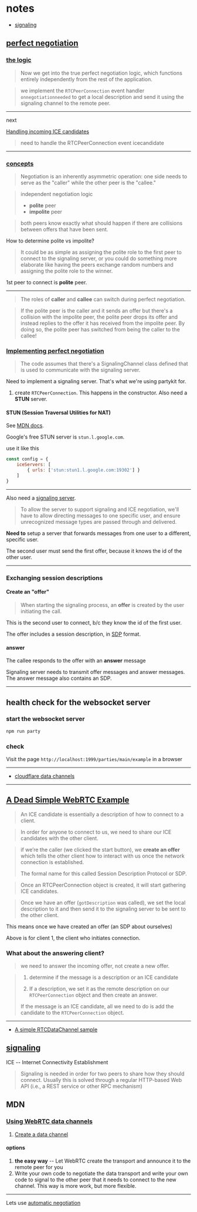 # notes

* [signaling](https://developer.mozilla.org/en-US/docs/Web/API/WebRTC_API/Signaling_and_video_calling#the_signaling_server)

## [perfect negotiation](https://developer.mozilla.org/en-US/docs/Web/API/WebRTC_API/Perfect_negotiation)

### [the logic](https://developer.mozilla.org/en-US/docs/Web/API/WebRTC_API/Perfect_negotiation#the_perfect_negotiation_logic)

> Now we get into the true perfect negotiation logic, which functions entirely
> independently from the rest of the application.

> we implement the `RTCPeerConnection` event handler `onnegotiationneeded` to
> get a local description and send it using the signaling channel to the
> remote peer.

--------

next

[Handling incoming ICE candidates](https://developer.mozilla.org/en-US/docs/Web/API/WebRTC_API/Perfect_negotiation#handling_incoming_ice_candidates)

> need to handle the RTCPeerConnection event icecandidate

-------------

### [concepts](https://developer.mozilla.org/en-US/docs/Web/API/WebRTC_API/Perfect_negotiation#perfect_negotiation_concepts)

>  Negotiation is an inherently asymmetric operation: one side needs to serve as
> the "caller" while the other peer is the "callee." 

>
> independent negotiation logic
>   - **polite** peer
>   - **impolite** peer
>

> both peers know exactly what should happen if there are collisions between
> offers that have been sent.

How to determine polite vs impolite? 

> It could be as simple as assigning the polite role to the first peer to
> connect to the signaling server, or you could do something more elaborate like
> having the peers exchange random numbers and assigning the polite role to
> the winner. 

1st peer to connect is **polite** peer.

-------

> The roles of **caller** and **callee** can switch during perfect negotiation.

> If the polite peer is the caller and it sends an offer but there's a collision
> with the impolite peer, the polite peer drops its offer and instead replies to
> the offer it has received from the impolite peer. By doing so, the polite peer
> has switched from being the caller to the callee!

### [Implementing perfect negotiation](https://developer.mozilla.org/en-US/docs/Web/API/WebRTC_API/Perfect_negotiation#implementing_perfect_negotiation)

> The code assumes that there's a SignalingChannel class defined that is used
> to communicate with the signaling server.

Need to implement a signaling server. That's what we're using partykit for.

1. create `RTCPeerConnection`. This happens in the constructor. Also need
a **STUN** server.

#### STUN (Session Traversal Utilities for NAT)

See [MDN docs](https://developer.mozilla.org/en-US/docs/Glossary/STUN).

Google's free STUN server is `stun.l.google.com`.

use it like this
```js
const config = {
    iceServers: [
        { urls: ['stun:stun1.l.google.com:19302'] }
    ]
}
```

-------

Also need a [signaling server](https://developer.mozilla.org/en-US/docs/Web/API/WebRTC_API/Signaling_and_video_calling#the_signaling_server).

> To allow the server to support signaling and ICE negotiation, we'll have to
> allow directing messages to one specific user, and ensure unrecognized message
> types are passed through and delivered.

__Need to__ setup a server that forwards messages from one user to a different,
specific user.

The second user must send the first offer, because it knows the id of the other
user.


--------------------------------

### Exchanging session descriptions

#### Create an "offer"

> When starting the signaling process, an **offer** is created by the user
> initiating the call. 

This is the second user to connect, b/c they know the id of the first user.

The offer includes a session description, in [SDP](https://developer.mozilla.org/en-US/docs/Glossary/SDP)
format.

#### answer
The callee responds to the offer with an **answer** message

Signaling server needs to transmit offer messages and answer messages.
The answer message also contains an SDP.


-----------------------------------------------------------------

## health check for the websocket server

### start the websocket server

```sh
npm run party
```

### check

Visit the page `http://localhost:1999/parties/main/example` in a browser



------------------------------------------------------------------------

* [cloudflare data channels](https://developers.cloudflare.com/calls/datachannels/)

-------------------------------------------------------------------------


## [A Dead Simple WebRTC Example](https://ephemeral.cx/2014/09/a-dead-simple-webrtc-example/)

> An ICE candidate is essentially a description of how to connect to a client.

> In order for anyone to connect to us, we need to share our ICE candidates
> with the other client. 

> if we’re the caller (we clicked the start button), we **create an offer**
> which tells the other client how to interact with us once the network
> connection is established.
>
> The formal name for this called Session Description Protocol or SDP.

> Once an RTCPeerConnection object is created, it will start gathering
> ICE candidates.

> Once we have an offer (`gotDescription` was called), we set the local
> description to it and then send it to the signaling server to be sent to the
> other client.

This means once we have created an offer (an SDP about ourselves)

Above is for client 1, the client who initiates connection.

### What about the answering client?

> we need to answer the incoming offer, not create a new offer.

> 1. determine if the message is a description or an ICE candidate
>
> 2. If a description, we set it as the remote description on our
> `RTCPeerConnection` object and then create an answer. 
>
> If the message is an ICE candidate, all we need to do is add the candidate
> to the `RTCPeerConnection` object.



----------------------------


* [A simple RTCDataChannel sample](https://developer.mozilla.org/en-US/docs/Web/API/WebRTC_API/Simple_RTCDataChannel_sample)


## [signaling](https://webrtc.org/getting-started/peer-connections)

ICE -- Internet Connectivity Establishment

> Signaling is needed in order for two peers to share how they should connect.
> Usually this is solved through a regular HTTP-based Web API (i.e., a REST
> service or other RPC mechanism)

## MDN

### [Using WebRTC data channels](https://developer.mozilla.org/en-US/docs/Web/API/WebRTC_API/Using_data_channels)

1. [Create a data channel](https://developer.mozilla.org/en-US/docs/Web/API/WebRTC_API/Using_data_channels#creating_a_data_channel)

#### options

1. **the easy way** -- Let WebRTC create the transport and announce it to the
remote peer for you
2. Write your own code to negotiate the data transport and write your own code
to signal to the other peer that it needs to connect to the new channel.
This way is more work, but more flexible.

------------

Lets use [automatic negotiation](https://developer.mozilla.org/en-US/docs/Web/API/WebRTC_API/Using_data_channels#automatic_negotiation)

